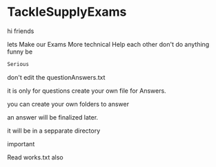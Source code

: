 # TackleSupplyExams

hi friends 

lets Make our Exams More technical
Help each other
don't do anything funny be 


```javascript
Serious
```

don't edit the questionAnswers.txt 

it is only for questions
create your own file for Answers.

you can create your own folders to answer 

an answer 
will be finalized later.


it will be in a sepparate directory


important

Read works.txt also 